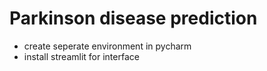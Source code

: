 
# Parkinson disease prediction

- create seperate environment in pycharm 
- install streamlit for interface


